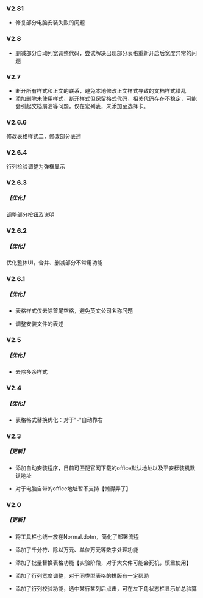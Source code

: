 ### V2.81

- 修复部分电脑安装失败的问题

### V2.8

- 删减部分自动列宽调整代码，尝试解决出现部分表格重新开启后宽度异常的问题

### V2.7

- 断开所有样式和正文的联系，避免本地修改正文样式导致的文档样式错乱
- 添加删除未使用样式，断开样式但保留格式代码，相关代码存在不稳定，可能会引起文档崩溃等问题，仅在宏列表，未添加至选择卡。

### V2.6.6

修改表格样式二，修改部分表述

### V2.6.4

行列检验调整为弹框显示

### V2.6.3

##### 【优化】

调整部分按钮及说明

### V2.6.2

##### 【优化】

优化整体UI，合并、删减部分不常用功能

### V2.6.1

##### 【优化】

- 表格样式仅去除首尾空格，避免英文公司名称问题

- 调整安装文件的表述

### V2.5

##### 【优化】

- 去除多余样式

### V2.4

##### 【优化】

- 表格格式替换优化：对于"-"自动靠右

### V2.3

##### 【更新】

- 添加自动安装程序，目前可匹配官网下载的office默认地址以及平安标装机默认地址

- 对于电脑自带的office地址暂不支持【懒得弄了】

### V2.0

##### 【更新】

- 将工具栏也统一放在Normal.dotm，简化了部署流程

- 添加了千分符、除以万元、单位万元等数字处理功能

- 添加了批量替换表格功能【实验阶段，对于大文件可能会死机，慎重使用】

- 添加了行列宽度调整，对于同类型表格的排版有一定帮助

- 添加了行列校验功能，选中某行某列后点击，可在左下角状态栏显示加总验算